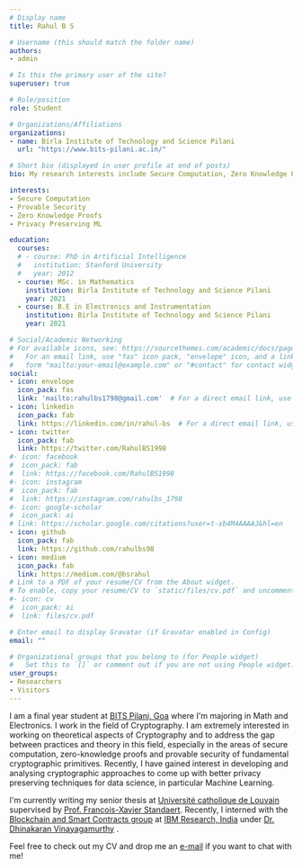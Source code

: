 ```yaml
---
# Display name
title: Rahul B S

# Username (this should match the folder name)
authors:
- admin

# Is this the primary user of the site?
superuser: true

# Role/position
role: Student

# Organizations/Affiliations
organizations:
- name: Birla Institute of Technology and Science Pilani
  url: "https://www.bits-pilani.ac.in/"

# Short bio (displayed in user profile at end of posts)
bio: My research interests include Secure Computation, Zero Knowledge Proofs and Privacy Preserving Machine Learning. 

interests:
- Secure Computation
- Provable Security
- Zero Knowledge Proofs
- Privacy Preserving ML

education:
  courses:
  # - course: PhD in Artificial Intelligence
  #   institution: Stanford University
  #   year: 2012
  - course: MSc. in Mathematics 
    institution: Birla Institute of Technology and Science Pilani
    year: 2021
  - course: B.E in Electronics and Instrumentation
    institution: Birla Institute of Technology and Science Pilani
    year: 2021 

# Social/Academic Networking
# For available icons, see: https://sourcethemes.com/academic/docs/page-builder/#icons
#   For an email link, use "fas" icon pack, "envelope" icon, and a link in the
#   form "mailto:your-email@example.com" or "#contact" for contact widget.
social:
- icon: envelope
  icon_pack: fas
  link: 'mailto:rahulbs1798@gmail.com'  # For a direct email link, use "mailto:test@example.org".
- icon: linkedin
  icon_pack: fab
  link: https://linkedin.com/in/rahul-bs  # For a direct email link, use "mailto:test@example.org".
- icon: twitter
  icon_pack: fab
  link: https://twitter.com/RahulBS1998
#- icon: facebook
#  icon_pack: fab
#  link: https://facebook.com/RahulBS1998
#- icon: instagram
#  icon_pack: fab
#  link: https://instagram.com/rahulbs_1798
#- icon: google-scholar
#  icon_pack: ai
# link: https://scholar.google.com/citations?user=t-xb4M4AAAAJ&hl=en
- icon: github
  icon_pack: fab
  link: https://github.com/rahulbs98
- icon: medium
  icon_pack: fab
  link: https://medium.com/@bsrahul
# Link to a PDF of your resume/CV from the About widget.
# To enable, copy your resume/CV to `static/files/cv.pdf` and uncomment the lines below.
#- icon: cv
#  icon_pack: ai
#  link: files/cv.pdf

# Enter email to display Gravatar (if Gravatar enabled in Config)
email: ""

# Organizational groups that you belong to (for People widget)
#   Set this to `[]` or comment out if you are not using People widget.
user_groups:
- Researchers
- Visitors
---
```


I am a final year student at <a href="https://bits-pilani.ac.in/">BITS Pilani, Goa</a> where I'm majoring in Math and Electronics. I work in the field of Cryptography. I am extremely interested in working on theoretical aspects of Cryptography and to address the gap between practices and theory in this field, especially in the areas of secure computation, zero-knowledge proofs and provable security of fundamental cryptographic primitives. Recently, I have gained interest in developing and analysing cryptographic approaches to come up with better privacy preserving techniques for data science, in particular Machine Learning. 

I'm currently writing my senior thesis at <a href="https://uclouvain.be/">Université catholique de Louvain</a> supervised by <a href="https://perso.uclouvain.be/fstandae/">Prof. Francois-Xavier Standaert</a>. Recently, I interned with the <a href = "https://researcher.watson.ibm.com/researcher/view_group.php?id=7284">Blockchain and Smart Contracts group</a> at <a href ="https://researcher.watson.ibm.com/researcher/view_group.php?id=8069">IBM Research, India</a> under <a href ="https://researcher.watson.ibm.com/researcher/view.php?person=in-dvinaya1">Dr. Dhinakaran Vinayagamurthy</a> .

Feel free to check out my CV and drop me an <a href="mailto:rahulbs1798@gmail.com">e-mail</a> if you want to chat with me!